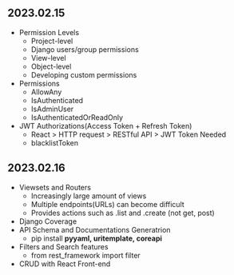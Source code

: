 ## 2023.02.15

- Permission Levels
  - Project-level
  - Django users/group permissions
  - View-level
  - Object-level
  - Developing custom permissions
- Permissions
  - AllowAny
  - IsAuthenticated
  - IsAdminUser
  - IsAuthenticatedOrReadOnly
- JWT Authorizations(Access Token + Refresh Token)
  - React > HTTP request > RESTful API > JWT Token Needed
  - blacklistToken

## 2023.02.16

- Viewsets and Routers
  - Increasingly large amount of views
  - Multiple endpoints(URLs) can become difficult
  - Provides actions such as .list and .create (not get, post)
- Django Coverage
- API Schema and Documentations Generatrion
  - pip install **pyyaml, uritemplate, coreapi**
- Filters and Search features
  - from rest_framework import filter
- CRUD with React Front-end
